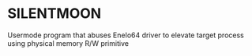 # SILENTMOON

Usermode program that abuses EneIo64 driver to elevate target process using physical memory R/W primitive
